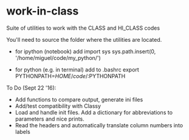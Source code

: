 # work-in-class
Suite of utilities to work with the CLASS and HI_CLASS codes

You'll need to source the folder where the utilities are located.

- for ipython (notebook) add
import sys
sys.path.insert(0, '/home/miguel/code/my_python/')

- for python (e.g. in terminal) add to .bashrc
export PYTHONPATH=$HOME/code/:$PYTHONPATH

To Do (Sept 22 '16):
- Add functions to compare output, generate ini files
- Add/test compatibility with Classy
- Load and handle init files. Add a dictionary for abbreviations to parameters and nice prints.
- Read the headers and automatically translate column numbers into labels
